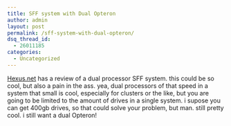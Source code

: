 ```yaml
---
title: SFF system with Dual Opteron
author: admin
layout: post
permalink: /sff-system-with-dual-opteron/
dsq_thread_id:
  - 26011185
categories:
  - Uncategorized
---
```

[Hexus.net][1] has a review of a dual processor SFF system. this could be so cool, but also a pain in the ass. yea, dual processors of that speed in a system that small is cool, especially for clusters or the like, but you are going to be limited to the amount of drives in a single system. i supose you can get 400gb drives, so that could solve your problem, but man. still pretty cool. i still want a dual Opteron!

 [1]: http://www.hexus.net/content/reviews/review.php?dXJsX3Jldmlld19JRD04NzYmdXJsX3BhZ2U9MQ==